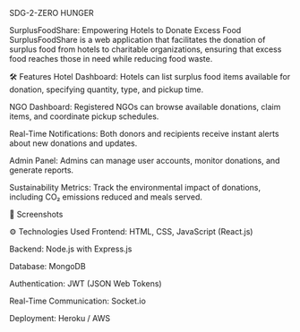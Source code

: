 SDG-2-ZERO HUNGER


SurplusFoodShare: Empowering Hotels to Donate Excess Food
SurplusFoodShare is a web application that facilitates the donation of surplus food from hotels to charitable organizations, ensuring that excess food reaches those in need while reducing food waste.

🛠️ Features
Hotel Dashboard: Hotels can list surplus food items available for donation, specifying quantity, type, and pickup time.

NGO Dashboard: Registered NGOs can browse available donations, claim items, and coordinate pickup schedules.

Real-Time Notifications: Both donors and recipients receive instant alerts about new donations and updates.

Admin Panel: Admins can manage user accounts, monitor donations, and generate reports.

Sustainability Metrics: Track the environmental impact of donations, including CO₂ emissions reduced and meals served.

📸 Screenshots



⚙️ Technologies Used
Frontend: HTML, CSS, JavaScript (React.js)

Backend: Node.js with Express.js

Database: MongoDB

Authentication: JWT (JSON Web Tokens)

Real-Time Communication: Socket.io

Deployment: Heroku / AWS

